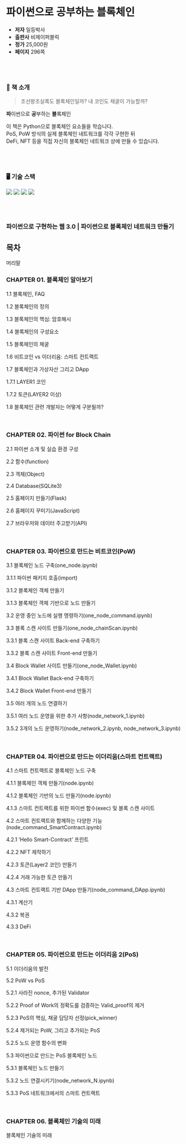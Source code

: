# 파이썬으로 공부하는 블록체인  
* **저자** 일등박사
* **출판사** 비제이퍼블릭
* **정가** 25,000원
* **페이지** 296쪽
<br/> <br/> <br/> <br/> 
### 📖 책 소개
> 조선왕조실록도 블록체인일까? 내 코인도 채굴이 가능할까?  
  
**파**이썬으로 **공**부하는 **블**록체인  
   
이 책은 Python으로 블록체인 요소들을 학습니다.  
PoS, PoW 방식의 실제 블록체인 네트워크를 각각 구현한 뒤  
DeFi, NFT 등을 직접 자신의 블록체인 네트워크 상에 만들 수 있습니다.
<br/> <br/> <br/> <br/> 
### 🖥️ 기술 스택  
<img src="https://img.shields.io/badge/python-3776AB?style=for-the-badge&logo=python&logoColor=white"> <img src="https://img.shields.io/badge/SQLite-003B57?style=for-the-badge&logo=SQLite&logoColor=white"> <img src="https://img.shields.io/badge/flask-000000?style=for-the-badge&logo=flask&logoColor=white"> <img src="https://img.shields.io/badge/javascript-F7DF1E?style=for-the-badge&logo=javascript&logoColor=black"> 

<br><br>

### 파이썬으로 구현하는 웹 3.0 |  파이썬으로 블록체인 네트워크 만들기

## 목차

머리말

### CHAPTER 01. 블록체인 알아보기

  1.1 블록체인, FAQ
  
  1.2 블록체인의 정의
  
  1.3 블록체인의 핵심: 암호해시
  
  1.4 블록체인의 구성요소
  
  1.5 블록체인의 채굴
  
  1.6 비트코인 vs 이더리움: 스마트 컨트랙트
  
  1.7 블록체인과 가상자산 그리고 DApp
  
  1.7.1 LAYER1 코인
  
  1.7.2 토큰(LAYER2 이상)
  
  1.8 블록체인 관련 개발자는 어떻게 구분될까?

<br>

### CHAPTER 02. 파이썬 for Block Chain

  2.1 파이썬 소개 및 실습 환경 구성
  
  2.2 함수(function)
  
  2.3 객체(Object)
  
  2.4 Database(SQLite3)
  
  2.5 홈페이지 만들기(Flask)
  
  2.6 홈페이지 꾸미기(JavaScript)
  
  2.7 브라우저와 데이터 주고받기(API)

<br>
 
### CHAPTER 03. 파이썬으로 만드는 비트코인(PoW)

  3.1 블록체인 노드 구축(one_node.ipynb)
  
  3.1.1 파이썬 패키지 호출(import)
  
  3.1.2 블록체인 객체 만들기
  
  3.1.3 블록체인 객체 기반으로 노드 만들기
  
  3.2 운영 중인 노드에 실행 명령하기(one_node_command.ipynb)
  
  3.3 블록 스캔 사이트 만들기(one_node_chainScan.ipynb)
  
  3.3.1 블록 스캔 사이트 Back-end 구축하기
  
  3.3.2 블록 스캔 사이트 Front-end 만들기
  
  3.4 Block Wallet 사이트 만들기(one_node_Wallet.ipynb)
  
  3.4.1 Block Wallet Back-end 구축하기
  
  3.4.2 Block Wallet Front-end 만들기
  
  3.5 여러 개의 노드 연결하기
  
  3.5.1 여러 노드 운영을 위한 추가 사항(node_network_1.ipynb)
  
  3.5.2 3개의 노드 운영하기(node_network_2.ipynb, node_network_3.ipynb)

<br>

### CHAPTER 04. 파이썬으로 만드는 이더리움(스마트 컨트랙트)

  4.1 스마트 컨트랙트로 블록체인 노드 구축
  
  4.1.1 블록체인 객체 만들기(node.ipynb)
  
  4.1.2 블록체인 기반의 노드 만들기(node.ipynb)
  
  4.1.3 스마트 컨트랙트를 위한 파이썬 함수(exec) 및 블록 스캔 사이트
  
  4.2 스마트 컨트랙트와 함께하는 다양한 기능(node_command_SmartContract.ipynb)
  
  4.2.1 ‘Hello Smart-Contract’ 프린트
  
  4.2.2 NFT 제작하기
  
  4.2.3 토큰(Layer2 코인) 만들기
  
  4.2.4 거래 가능한 토큰 만들기
  
  4.3 스마트 컨트랙트 기반 DApp 만들기(node_command_DApp.ipynb)
  
  4.3.1 계산기
  
  4.3.2 복권
  
  4.3.3 DeFi

<br>

### CHAPTER 05. 파이썬으로 만드는 이더리움 2(PoS)

  5.1 이더리움의 발전
  
  5.2 PoW vs PoS
  
  5.2.1 사라진 nonce, 추가된 Validator
  
  5.2.2 Proof of Work의 정확도를 검증하는 Valid_proof의 제거
  
  5.2.3 PoS의 핵심, 채굴 담당자 선정(pick_winner)
  
  5.2.4 제거되는 PoW, 그리고 추가되는 PoS
  
  5.2.5 노드 운영 함수의 변화
  
  5.3 파이썬으로 만드는 PoS 블록체인 노드
  
  5.3.1 블록체인 노드 만들기
  
  5.3.2 노드 연결시키기(node_network_N.ipynb)
  
  5.3.3 PoS 네트워크에서의 스마트 컨트랙트

<br>

### CHAPTER 06. 블록체인 기술의 미래

  블록체인 기술의 미래
